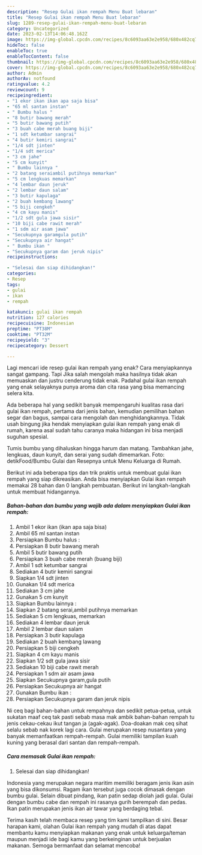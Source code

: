 ```yaml
---
description: "Resep Gulai ikan rempah Menu Buat lebaran"
title: "Resep Gulai ikan rempah Menu Buat lebaran"
slug: 1289-resep-gulai-ikan-rempah-menu-buat-lebaran
category: Uncategorized
date: 2023-02-13T14:06:48.162Z
image: https://img-global.cpcdn.com/recipes/8c6093aa63e2e958/680x482cq70/gulai-ikan-rempah-foto-resep-utama.jpg
hideToc: false
enableToc: true
enableTocContent: false
thumbnail: https://img-global.cpcdn.com/recipes/8c6093aa63e2e958/680x482cq70/gulai-ikan-rempah-foto-resep-utama.jpg
cover: https://img-global.cpcdn.com/recipes/8c6093aa63e2e958/680x482cq70/gulai-ikan-rempah-foto-resep-utama.jpg
author: Admin
authorAv: notfound
ratingvalue: 4.2
reviewcount: 9
recipeingredient:
- "1 ekor ikan ikan apa saja bisa"
- "65 ml santan instan"
- " Bumbu halus "
- "8 butir bawang merah"
- "5 butir bawang putih"
- "3 buah cabe merah buang biji"
- "1 sdt ketumbar sangrai"
- "4 butir kemiri sangrai"
- "1/4 sdt jinten"
- "1/4 sdt merica"
- "3 cm jahe"
- "5 cm kunyit"
- " Bumbu lainnya "
- "2 batang seraiambil putihnya memarkan"
- "5 cm lengkuas memarkan"
- "4 lembar daun jeruk"
- "2 lembar daun salam"
- "3 butir kapulaga"
- "2 buah kembang lawang"
- "5 biji cengkeh"
- "4 cm kayu manis"
- "1/2 sdt gula jawa sisir"
- "10 biji cabe rawit merah"
- "1 sdm air asam jawa"
- "Secukupnya garamgula putih"
- "Secukupnya air hangat"
- " Bumbu ikan "
- "Secukupnya garam dan jeruk nipis"
recipeinstructions:

- "Selesai dan siap dihidangkan!"
categories:
- Resep
tags:
- gulai
- ikan
- rempah

katakunci: gulai ikan rempah 
nutrition: 127 calories
recipecuisine: Indonesian
preptime: "PT38M"
cooktime: "PT32M"
recipeyield: "3"
recipecategory: Dessert

---
```



Lagi mencari ide resep gulai ikan rempah yang enak? Cara menyiapkannya sangat gampang. Tapi Jika salah mengolah maka hasilnya tidak akan memuaskan dan justru cenderung tidak enak. Padahal gulai ikan rempah yang enak selayaknya punya aroma dan cita rasa yang bisa memancing selera kita.


Ada beberapa hal yang sedikit banyak mempengaruhi kualitas rasa dari gulai ikan rempah, pertama dari jenis bahan, kemudian pemilihan bahan segar dan bagus, sampai cara mengolah dan menghidangkannya. Tidak usah bingung jika hendak menyiapkan gulai ikan rempah yang enak di rumah, karena asal sudah tahu caranya maka hidangan ini bisa menjadi suguhan spesial.

Tumis bumbu yang dihaluskan hingga harum dan matang. Tambahkan jahe, lengkuas, daun kunyit, dan serai yang sudah dimemarkan. Foto: detikFood/Bumbu Gulai dan Resepnya untuk Menu Keluarga di Rumah.


Berikut ini ada beberapa tips dan trik praktis untuk membuat gulai ikan rempah yang siap dikreasikan. Anda bisa menyiapkan Gulai ikan rempah memakai 28 bahan dan 0 langkah pembuatan. Berikut ini langkah-langkah untuk membuat hidangannya.

<!--inarticleads1-->

##### Bahan-bahan dan bumbu yang wajib ada dalam menyiapkan Gulai ikan rempah:

1. Ambil 1 ekor ikan (ikan apa saja bisa)
1. Ambil 65 ml santan instan
1. Persiapkan  Bumbu halus :
1. Persiapkan 8 butir bawang merah
1. Ambil 5 butir bawang putih
1. Persiapkan 3 buah cabe merah (buang biji)
1. Ambil 1 sdt ketumbar sangrai
1. Sediakan 4 butir kemiri sangrai
1. Siapkan 1/4 sdt jinten
1. Gunakan 1/4 sdt merica
1. Sediakan 3 cm jahe
1. Gunakan 5 cm kunyit
1. Siapkan  Bumbu lainnya :
1. Siapkan 2 batang serai,ambil putihnya memarkan
1. Sediakan 5 cm lengkuas, memarkan
1. Sediakan 4 lembar daun jeruk
1. Ambil 2 lembar daun salam
1. Persiapkan 3 butir kapulaga
1. Sediakan 2 buah kembang lawang
1. Persiapkan 5 biji cengkeh
1. Siapkan 4 cm kayu manis
1. Siapkan 1/2 sdt gula jawa sisir
1. Sediakan 10 biji cabe rawit merah
1. Persiapkan 1 sdm air asam jawa
1. Siapkan Secukupnya garam,gula putih
1. Persiapkan Secukupnya air hangat
1. Gunakan  Bumbu ikan :
1. Persiapkan Secukupnya garam dan jeruk nipis


Ni ceq bagi bahan-bahan untuk rempahnya dan sedikit petua-petua, untuk sukatan maaf ceq tak pasti sebab masa mak ambik bahan-bahan rempah tu jenis cekau-cekau ikut tangan ja (agak-agak). Doa-doakan mak ceq sihat selalu sebab nak korek lagi cara. Gulai merupakan resep nusantara yang banyak memanfaatkan rempah-rempah. Gulai memiliki tampilan kuah kuning yang berasal dari santan dan rempah-rempah. 

<!--inarticleads2-->

##### Cara memasak Gulai ikan rempah:


1. Selesai dan siap dihidangkan!

Indonesia yang merupakan negara maritim memiliki beragam jenis ikan asin yang bisa dikonsumsi. Ragam ikan tersebut juga cocok dimasak dengan bumbu gulai. Selain dibuat pindang, ikan patin sedap diolah jadi gulai. Gulai dengan bumbu cabe dan rempah ini rasanya gurih berempah dan pedas. Ikan patin merupakan jenis ikan air tawar yang berdaging tebal. 

Terima kasih telah membaca resep yang tim kami tampilkan di sini. Besar harapan kami, olahan Gulai ikan rempah yang mudah di atas dapat membantu kamu menyiapkan makanan yang enak untuk keluarga/teman maupun menjadi ide bagi kamu yang berkeinginan untuk berjualan makanan. Semoga bermanfaat dan selamat mencoba!
